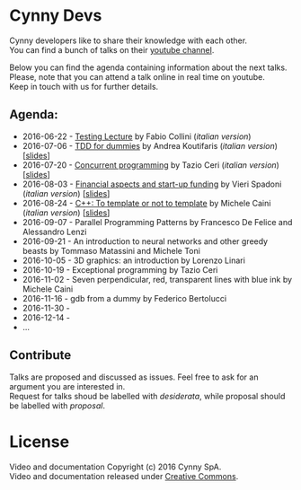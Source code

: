# Cynny Devs

Cynny developers like to share their knowledge with each other.  
You can find a bunch of talks on their [youtube channel](https://www.youtube.com/channel/UCVIxYRbFrI0eYv6E2bxkIkw).

Below you can find the agenda containing information about the next talks.  
Please, note that you can attend a talk online in real time on youtube.  
Keep in touch with us for further details.

## Agenda:

* 2016-06-22 - [Testing Lecture](https://www.youtube.com/watch?v=BWl4r1E3CbE) by Fabio Collini (_italian version_)
* 2016-07-06 - [TDD for dummies](https://www.youtube.com/watch?v=cn-i6B7BGYQ) by Andrea Koutifaris (_italian version_) \[[slides](https://github.com/cynnyx/talks/blob/master/slides/20160706-TDD_for_dummies.pdf)\]
* 2016-07-20 - [Concurrent programming](https://www.youtube.com/watch?v=If4eeSkuzsA) by Tazio Ceri (_italian version_) \[[slides](https://github.com/cynnyx/talks/blob/master/slides/20160720-concurrent_programming.pdf)\]
* 2016-08-03 - [Financial aspects and start-up funding](https://www.youtube.com/watch?v=S_nYklY-EFk) by Vieri Spadoni (_italian version_) \[[slides](https://github.com/cynnyx/talks/blob/master/slides/20160803-startup_funding.pdf)\]
* 2016-08-24 - [C++: To template or not to template](https://www.youtube.com/watch?v=0G0NdjFEvWI) by Michele Caini (_italian version_) \[[slides](https://github.com/cynnyx/talks/blob/master/slides/20160824-template_metaprogramming.pdf)\]
* 2016-09-07 - Parallel Programming Patterns by Francesco De Felice and Alessandro Lenzi
* 2016-09-21 - An introduction to neural networks and other greedy beasts by Tommaso Matassini and Michele Toni
* 2016-10-05 - 3D graphics: an introduction by Lorenzo Linari
* 2016-10-19 - Exceptional programming by Tazio Ceri
* 2016-11-02 - Seven perpendicular, red, transparent lines with blue ink by Michele Caini
* 2016-11-16 - gdb from a dummy by Federico Bertolucci
* 2016-11-30 -
* 2016-12-14 -
* ...

## Contribute

Talks are proposed and discussed as issues. Feel free to ask for an argument you are interested in.  
Request for talks shoud be labelled with _desiderata_, while proposal should be labelled with _proposal_.

# License

Video and documentation Copyright (c) 2016 Cynny SpA.<br/>
Video and documentation released under [Creative Commons](https://github.com/cynnyx/talks/blob/master/LICENSE).
